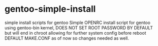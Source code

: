 # gentoo-simple-install
simple install scripts for gentoo
Simple OPENRC install script for gentoo using gentoo-bin kernel, DOES NOT SET ROOT PASSWORD BY DEFAULT but will end in chroot allowing for further system config before reboot
DEFAULT MAKE.CONF as of now so changes needed as well.  
